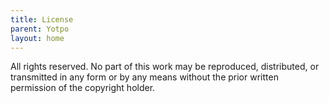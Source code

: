 ```yaml
---
title: License
parent: Yotpo
layout: home
---
```


All rights reserved. No part of this work may be reproduced, distributed, or transmitted in any form or by any means without the prior written permission of the copyright holder.